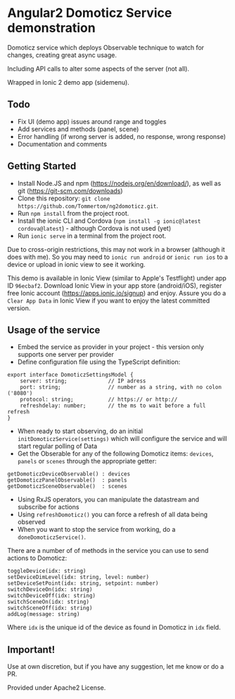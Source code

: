 # Angular2 Domoticz Service demonstration
Domoticz service which deploys Observable technique to watch for changes, creating great async usage.

Including API calls to alter some aspects of the server (not all).

Wrapped in Ionic 2 demo app (sidemenu).

## Todo
* Fix UI (demo app) issues around range and toggles
* Add services and methods (panel, scene)
* Error handling (if wrong server is added, no response, wrong response)
* Documentation and comments

## Getting Started
* Install Node.JS and npm (https://nodejs.org/en/download/), as well as git (https://git-scm.com/downloads)
* Clone this repository: `git clone https://github.com/Tommertom/ng2domoticz.git`.
* Run `npm install` from the project root.
* Install the ionic CLI and Cordova (`npm install -g ionic@latest cordova@latest`) - although Cordova is not used (yet)
* Run `ionic serve` in a terminal from the project root.

Due to cross-origin restrictions, this may not work in a browser (although it does with me). So you may need to `ionic run android` or `ionic run ios` to a device 
or upload in ionic view to see it working. 

This demo is available in Ionic View (similar to Apple's Testflight) under app ID `96ecbaf2`. Download Ionic View in your app store (android/iOS), register free 
Ionic account (https://apps.ionic.io/signup) and enjoy. Assure you do a `Clear App Data` in Ionic View
if you want to enjoy the latest committed version.

## Usage of the service

* Embed the service as provider in your project - this version only supports one server per provider
* Define configuration file using the TypeScript definition:
```
export interface DomoticzSettingsModel {
    server: string;             // IP adress
    port: string;               // number as a string, with no colon ('8080')
    protocol: string;           // https:// or http://
    refreshdelay: number;       // the ms to wait before a full refresh
}
```
* When ready to start observing, do an initial `initDomoticzService(settings)` which will configure the service and will start regular polling of Data
* Get the Obserable for any of the following Domoticz items: `devices`, `panels` or `scenes` through the appropriate getter: 
```
getDomoticzDeviceObservable() : devices
getDomoticzPanelObservable()  : panels
getDomoticzSceneObservable()  : scenes
```
* Using RxJS operators, you can manipulate the datastream and subscribe for actions
* Using `refreshDomoticz()` you can force a refresh of all data being observed
* When you want to stop the service from working, do a `doneDomoticzService()`.

There are a number of of methods in the service you can use to send actions to Domoticz:
```
toggleDevice(idx: string)
setDeviceDimLevel(idx: string, level: number)
setDeviceSetPoint(idx: string, setpoint: number)
switchDeviceOn(idx: string)
switchDeviceOff(idx: string)
switchSceneOn(idx: string)
switchSceneOff(idx: string)
addLog(message: string)
```
Where `idx` is the unique id of the device as found  in Domoticz in `idx` field.

## Important!
Use at own discretion, but if you have any suggestion, let me know or do a PR. 

Provided under Apache2 License.
